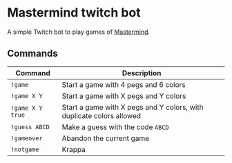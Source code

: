 # Mastermind twitch bot

A simple Twitch bot to play games of [Mastermind](https://en.wikipedia.org/wiki/Mastermind_(board_game)).


## Commands

Command | Description
---|---
`!game` | Start a game with 4 pegs and 6 colors
`!game X Y` | Start a game with X pegs and Y colors
`!game X Y true` | Start a game with X pegs and Y colors, with duplicate colors allowed
`!guess ABCD` | Make a guess with the code `ABCD`
`!gameover` | Abandon the current game
`!notgame` | Krappa
